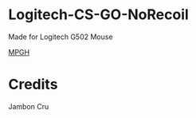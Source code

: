 # Logitech-CS-GO-NoRecoil
Made for Logitech G502 Mouse

[MPGH](https://www.mpgh.net/forum/showthread.php?t=1372781)

# Credits
Jambon Cru
